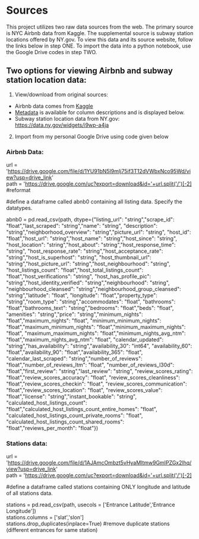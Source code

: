 # Sources
This project utilizes two raw data sources from the web. The primary source is NYC Airbnb data from Kaggle. The supplemental source is subway station locations offered by NY.gov. To view this data and its source website, follow the links below in step ONE. To import the data into a python notebook, use the Google Drive codes in step TWO.

## Two options for viewing Airbnb and subway station location data:
1. View/download from original sources:
  - Airbnb data comes from [Kaggle](https://www.kaggle.com/datasets/dominoweir/inside-airbnb-nyc?select=listings+2.csv)
  - [Metadata](https://docs.google.com/spreadsheets/d/1iWCNJcSutYqpULSQHlNyGInUvHg2BoUGoNRIGa6Szc4/edit#gid=1322284596) is available for column descriptions and is displayed below.
  - Subway station location data from NY.gov: https://data.ny.gov/widgets/i9wp-a4ja
2. Import from my personal Google Drive using code given below


### Airbnb Data:
url = 'https://drive.google.com/file/d/1YU91bN5I9mIj75if3T12dVWbxNco95Wd/view?usp=drive_link' \
path = 'https://drive.google.com/uc?export=download&id='+url.split('/')[-2] #reformat

#define a dataframe called abnb0 containing all listing data. Specify the datatypes.

abnb0 = pd.read_csv(path, dtype={"listing_url": "string","scrape_id": "float","last_scraped": "string","name": "string",
                    "description": "string","neighborhood_overview": "string","picture_url": "string",
                    "host_id": "float","host_url": "string","host_name": "string","host_since": "string",
                    "host_location": "string","host_about": "string","host_response_time": "string",
                    "host_response_rate": "string","host_acceptance_rate": "string","host_is_superhost": "string",
                    "host_thumbnail_url": "string","host_picture_url": "string","host_neighbourhood": "string",
                    "host_listings_count": "float","host_total_listings_count": "float","host_verifications": "string",
                    "host_has_profile_pic": "string","host_identity_verified": "string","neighbourhood": "string",
                    "neighbourhood_cleansed": "string","neighbourhood_group_cleansed": "string","latitude": "float",
                    "longitude": "float","property_type": "string","room_type": "string","accommodates": "float",
                    "bathrooms": "float","bathrooms_text": "string","bedrooms": "float","beds": "float",
                    "amenities": "string","price": "string","minimum_nights": "float","maximum_nights": "float",
                    "minimum_minimum_nights": "float","maximum_minimum_nights": "float","minimum_maximum_nights": "float",
                    "maximum_maximum_nights": "float","minimum_nights_avg_ntm": "float","maximum_nights_avg_ntm": "float",
                    "calendar_updated": "string","has_availability": "string","availability_30": "int64",
                    "availability_60": "float","availability_90": "float","availability_365": "float",
                    "calendar_last_scraped": "string","number_of_reviews": "float","number_of_reviews_ltm": "float",
                    "number_of_reviews_l30d": "float","first_review": "string","last_review": "string",
                    "review_scores_rating": "float","review_scores_accuracy": "float",
                    "review_scores_cleanliness": "float","review_scores_checkin": "float",
                    "review_scores_communication": "float","review_scores_location": "float",
                    "review_scores_value": "float","license": "string","instant_bookable": "string",
                    "calculated_host_listings_count": "float","calculated_host_listings_count_entire_homes": "float",
                    "calculated_host_listings_count_private_rooms": "float",
                    "calculated_host_listings_count_shared_rooms": "float","reviews_per_month": "float"})


### Stations data:
url = 'https://drive.google.com/file/d/1AJAmcOmbzt5vHyaMltmw9GmIPZGx2lhq/view?usp=drive_link' \
path = 'https://drive.google.com/uc?export=download&id='+url.split('/')[-2]

#define a dataframe called stations containing ONLY longitude and latitude of all stations data.

stations = pd.read_csv(path, usecols = ['Entrance Latitude','Entrance Longitude']) \
stations.columns = ['slat','slon']  \
stations.drop_duplicates(inplace=True) #remove duplicate stations (different entrances for same station)


